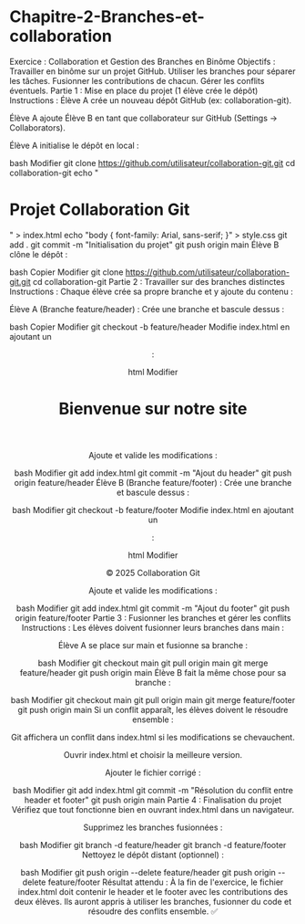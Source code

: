 # Chapitre-2-Branches-et-collaboration


Exercice : Collaboration et Gestion des Branches en Binôme
Objectifs :
Travailler en binôme sur un projet GitHub.
Utiliser les branches pour séparer les tâches.
Fusionner les contributions de chacun.
Gérer les conflits éventuels.
Partie 1 : Mise en place du projet (1 élève crée le dépôt)
Instructions :
Élève A crée un nouveau dépôt GitHub (ex: collaboration-git).

Élève A ajoute Élève B en tant que collaborateur sur GitHub (Settings → Collaborators).

Élève A initialise le dépôt en local :

bash
Modifier
git clone https://github.com/utilisateur/collaboration-git.git
cd collaboration-git
echo "<h1>Projet Collaboration Git</h1>" > index.html
echo "body { font-family: Arial, sans-serif; }" > style.css
git add .
git commit -m "Initialisation du projet"
git push origin main
Élève B clône le dépôt :

bash
Copier
Modifier
git clone https://github.com/utilisateur/collaboration-git.git
cd collaboration-git
Partie 2 : Travailler sur des branches distinctes
Instructions :
Chaque élève crée sa propre branche et y ajoute du contenu :

Élève A (Branche feature/header) :
Crée une branche et bascule dessus :

bash
Copier
Modifier
git checkout -b feature/header
Modifie index.html en ajoutant un <header> :

html
Modifier
<header>
    <h1>Bienvenue sur notre site</h1>
</header>
Ajoute et valide les modifications :

bash
Modifier
git add index.html
git commit -m "Ajout du header"
git push origin feature/header
Élève B (Branche feature/footer) :
Crée une branche et bascule dessus :

bash
Modifier
git checkout -b feature/footer
Modifie index.html en ajoutant un <footer> :

html
Modifier
<footer>
    <p>© 2025 Collaboration Git</p>
</footer>
Ajoute et valide les modifications :

bash
Modifier
git add index.html
git commit -m "Ajout du footer"
git push origin feature/footer
Partie 3 : Fusionner les branches et gérer les conflits
Instructions :
Les élèves doivent fusionner leurs branches dans main :

Élève A se place sur main et fusionne sa branche :

bash
Modifier
git checkout main
git pull origin main
git merge feature/header
git push origin main
Élève B fait la même chose pour sa branche :

bash
Modifier
git checkout main
git pull origin main
git merge feature/footer
git push origin main
Si un conflit apparaît, les élèves doivent le résoudre ensemble :

Git affichera un conflit dans index.html si les modifications se chevauchent.

Ouvrir index.html et choisir la meilleure version.

Ajouter le fichier corrigé :

bash
Modifier
git add index.html
git commit -m "Résolution du conflit entre header et footer"
git push origin main
Partie 4 : Finalisation du projet
Vérifiez que tout fonctionne bien en ouvrant index.html dans un navigateur.

Supprimez les branches fusionnées :

bash
Modifier
git branch -d feature/header
git branch -d feature/footer
Nettoyez le dépôt distant (optionnel) :

bash
Modifier
git push origin --delete feature/header
git push origin --delete feature/footer
Résultat attendu :
À la fin de l'exercice, le fichier index.html doit contenir le header et le footer avec les contributions des deux élèves. Ils auront appris à utiliser les branches, fusionner du code et résoudre des conflits ensemble. ✅